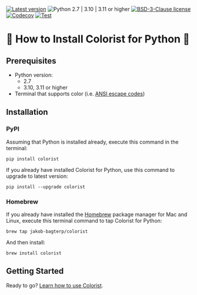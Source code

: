 [![Latest version](https://img.shields.io/static/v1?label=version&message=1.5.1&color=yellowgreen)](https://github.com/jakob-bagterp/colorist-for-python/releases/latest)
![Python 2.7 | 3.10 | 3.11 or higher](https://img.shields.io/static/v1?label=python&message=2.7%20|%203.10%20|%203.11%2B&color=blueviolet)
[![BSD-3-Clause license](https://img.shields.io/static/v1?label=license&message=BSD-3-Clause&color=blue)](https://github.com/jakob-bagterp/colorist-for-python/blob/master/LICENSE.md)
[![Codecov](https://img.shields.io/codecov/c/gh/jakob-bagterp/colorist-for-python?label=codecov&logo=codecov)](https://codecov.io/gh/jakob-bagterp/colorist-for-python)
[![Test](https://github.com/jakob-bagterp/colorist-for-python/actions/workflows/test.yml/badge.svg)](https://github.com/jakob-bagterp/colorist-for-python/actions/workflows/test.yml)

# 🌈 How to Install Colorist for Python 🌈
## Prerequisites
* Python version:
    * 2.7
    * 3.10, 3.11 or higher
* Terminal that supports color (i.e. [ANSI escape codes](https://en.wikipedia.org/wiki/ANSI_escape_code))

## Installation
### PyPI
Assuming that Python is installed already, execute this command in the terminal:

```shell
pip install colorist
```

If you already have installed Colorist for Python, use this command to upgrade to latest version:

```shell
pip install --upgrade colorist
```

### Homebrew
If you already have installed the [Homebrew](https://brew.sh) package manager for Mac and Linux, execute this terminal command to tap Colorist for Python:

```shell
brew tap jakob-bagterp/colorist
```

And then install:

```shell
brew install colorist
```

## Getting Started
Ready to go? [Learn how to use Colorist](https://github.com/jakob-bagterp/colorist-for-python/blob/master/README.md).
